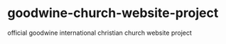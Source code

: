 # goodwine-church-website-project
official goodwine international christian church website project 
